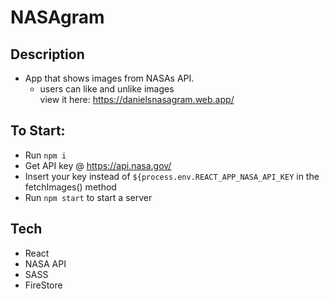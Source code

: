 # NASAgram

## Description
  * App that shows images from NASAs API.
    *  users can like and unlike images </br>
  view it here: https://danielsnasagram.web.app/

## To Start:

  * Run `npm i`
  * Get API key @ https://api.nasa.gov/
  * Insert your key instead of `${process.env.REACT_APP_NASA_API_KEY` in the fetchImages() method
  * Run `npm start` to start a server

## Tech
  * React
  * NASA API
  * SASS
  * FireStore

